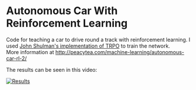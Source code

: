 # Autonomous Car With Reinforcement Learning

Code for teaching a car to drive round a track with reinforcement learning. 
I used [John Shulman's implementation of TRPO](https://github.com/joschu/modular_rl) to train the network.<br />
More information at http://peacytea.com/machine-learning/autonomous-car-rl-2/

The results can be seen in this video:

[![Results](https://img.youtube.com/vi/CPeUW1vXqR0/maxresdefault.jpg)](https://www.youtube.com/watch?v=CPeUW1vXqR0)


